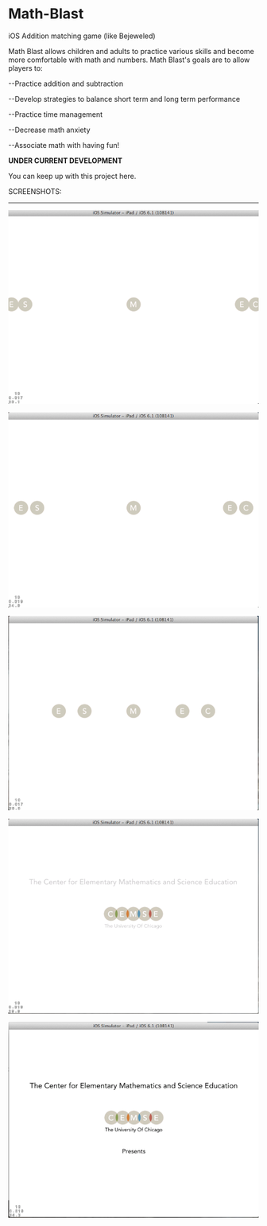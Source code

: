Math-Blast
==========

iOS Addition matching game (like Bejeweled)

Math Blast allows children and adults to practice various skills and become more comfortable with math and numbers. Math Blast's goals are to allow players to:

  --Practice addition and subtraction
  
  --Develop strategies to balance short term and long term performance
  
  --Practice time management
  
  --Decrease math anxiety
  
  --Associate math with having fun!

****UNDER CURRENT DEVELOPMENT****

You can keep up with this project here. 

SCREENSHOTS:
____________

![Alt text](screen1.png "Screenshot 1")

![Alt text](screen2.png "Screenshot 2")

![Alt text](screen3.png "Screenshot 3")

![Alt text](screen4.png "Screenshot 4")

![Alt text](screen5.png "Screenshot 5")
